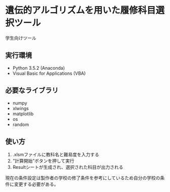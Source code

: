 # 遺伝的アルゴリズムを用いた履修科目選択ツール
学生向けツール

## 実行環境

- Python 3.5.2 (Anaconda)
- Visual Basic for Applications (VBA)

## 必要なライブラリ

- numpy
- xlwings
- matplotlib
- os
- random

## 使い方

1. .xlsmファイルに教科名と難易度を入力する
2. ”計算開始”ボタンを押して実行
3. Resultシートが生成され、選択された科目が出力される

現在の条件設定は製作者の学校の修了条件を参考にしているため自分の学校の条件に変更する必要がある。
